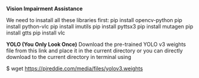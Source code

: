 **Vision Impairment Assistance**

We need to insatall all these libraries first: 
pip install opencv-python
pip install python-vlc 
pip install imutils 
pip install pyttsx3 
pip install mutagen 
pip install gtts 
pip install vlc

**YOLO (You Only Look Once)**
Download the pre-trained YOLO v3 weights file from this link and place it in the current directory or you can directly download to the current directory in terminal using

$ wget https://pjreddie.com/media/files/yolov3.weights

